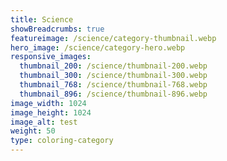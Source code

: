 ```yaml
---
title: Science
showBreadcrumbs: true
featureimage: /science/category-thumbnail.webp
hero_image: /science/category-hero.webp
responsive_images:
  thumbnail_200: /science/thumbnail-200.webp
  thumbnail_300: /science/thumbnail-300.webp
  thumbnail_768: /science/thumbnail-768.webp
  thumbnail_896: /science/thumbnail-896.webp
image_width: 1024
image_height: 1024
image_alt: test
weight: 50
type: coloring-category
---
```


